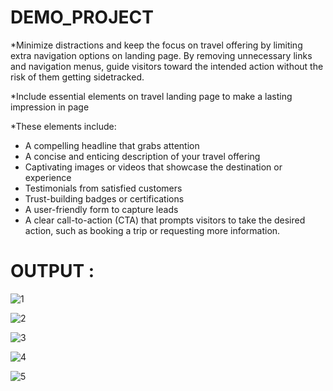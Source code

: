 # DEMO_PROJECT

*Minimize distractions and keep the focus on travel offering by limiting extra navigation options on  landing page. By removing unnecessary links and 
 navigation menus,  guide visitors toward the intended action without the risk of them getting sidetracked.

*Include essential elements on travel landing page to make a lasting impression in page 

*These elements include:

- A compelling headline that grabs attention
- A concise and enticing description of your travel offering
- Captivating images or videos that showcase the destination or experience
- Testimonials from satisfied customers
- Trust-building badges or certifications
- A user-friendly form to capture leads
- A clear call-to-action (CTA) that prompts visitors to take the desired action, such as booking a trip or requesting more information.

# OUTPUT :

![1](https://github.com/user-attachments/assets/5c3e8d07-01f4-43e8-9541-7854364cb191)

![2](https://github.com/user-attachments/assets/486ae0b9-599c-4728-8567-5cf6a8c2e0b3)

![3](https://github.com/user-attachments/assets/d8fb8d5b-154a-4276-92d2-3fabc98f8466)

![4](https://github.com/user-attachments/assets/e5f8f26d-878a-4294-8b7f-19e387134925)

![5](https://github.com/user-attachments/assets/e08c2093-9455-44a6-8eba-3168fd16151f)


